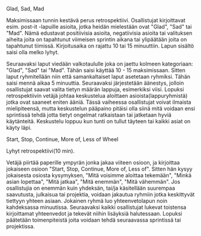 Glad, Sad, Mad

Maksimissaan tunnin kestävä perus retrospektiivi. Osallistujat kirjoittavat esim. post-it -lapuille asioita, 
jotka heidän mielestään ovat "Glad", "Sad" tai "Mad". Nämä edustavat positiivisia asioita, negatiivisia asioita 
tai valituksen aiheita joita on tapahtunut viimeisen sprintin aikana tai ylipäätään joita on tapahtunut tiimissä.
Kirjoitusaika on rajattu 10 tai 15 minuuttiin. Lapun sisältö saisi olla melko lyhyt.

Seuraavaksi laput viedään valkotaululle joka on jaettu kolmeen kategoriaan: "Glad", "Sad" tai "Mad". Tähän saisi käyttää
10 - 15 maksimissaan. Sitten laput ryhmitellään niin että samankaltaiset laput asetetaan ryhmiksi. Tähän saisi mennä aikaa
5 minuuttia. Seuraavaksi järjestetään äänestys, jolloin osallistujat saavat valita tietyn määrän lappuja, esimerkiksi viisi.
Lopuksi retrospektiivin vetäjä johtaa keskustelua aloittaen asioista(lappuryhmistä) jotka ovat saaneet eniten ääniä. Tässä
vaiheessa osallistujat voivat ilmaista mielipiteensä, mutta keskustelun pääpaino pitäisi olla siinä mitä voidaan ensi
sprintissä tehdä jotta tietyt ongelmat ratkaistaan tai jatketaan hyviä käytänteitä. Keskustelu loppuu kun tunti on tullut 
täyteen tai kaikki asiat on käyty läpi.

Start, Stop, Continue, More of, Less of Wheel

Lyhyt retrospektiivi(10 min). 

Vetäjä piirtää paperille ympyrän jonka jakaa viiteen osioon, ja kirjoittaa jokaiseen osioon
"Start, Stop, Continue, More of, Less of". Sitten hän kysyy jokaisesta osiosta kysymyksen, "Mitä voisimme aloittaa tekemään",
"Minkä asian lopettaa", "Mitä jatkaa", "Mitä enemmän", "Mitä vähemmän". Jos osallistujia on enemmän kuin yhdeksän, tai/ja
käsitellään suurempaa saavutusta, julkaisua tai projektia, voidaan jakautua ryhmiin jotka keskittyvät tiettyyn yhteen asiaan.
Jokainen ryhmä luo yhteenvetolapun noin kahdeksassa minuutissa. Seuraavaksi kaikki osallistujat lukevat toistensa kirjoittamat
yhteenvedot ja tekevät niihin lisäyksiä halutessaan. Lopuksi päätetään toimenpiteistä joita voidaan tehdä seuraavassa
sprintissä tai projektissa.